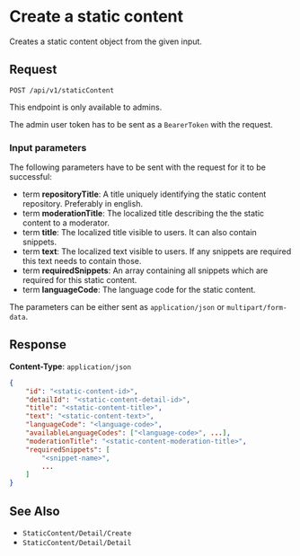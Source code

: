 # Create a static content

Creates a static content object from the given input.

## Request

    POST /api/v1/staticContent

This endpoint is only available to admins.

The admin user token has to be sent as a `BearerToken` with the request.

### Input parameters

The following parameters have to be sent with the request for it to be successful:

- term **repositoryTitle**: A title uniquely identifying the static content repository. Preferably in english. 
- term **moderationTitle**: The localized title describing the the static content to a moderator. 
- term **title**: The localized title visible to users. It can also contain snippets. 
- term **text**: The localized text visible to users. If any snippets are required this text needs to contain those. 
- term **requiredSnippets**: An array containing all snippets which are required for this static content. 
- term **languageCode**: The language code for the static content.

The parameters can be either sent as `application/json` or `multipart/form-data`.

## Response

**Content-Type**: `application/json`

```json
{
    "id": "<static-content-id>",
    "detailId": "<static-content-detail-id>",
    "title": "<static-content-title>",
    "text": "<static-content-text>",
    "languageCode": "<language-code>",
    "availableLanguageCodes": ["<language-code>", ...],
    "moderationTitle": "<static-content-moderation-title>",
    "requiredSnippets": [
        "<snippet-name>",
        ...
    ]
}
```

## See Also

* ``StaticContent/Detail/Create``
* ``StaticContent/Detail/Detail``
